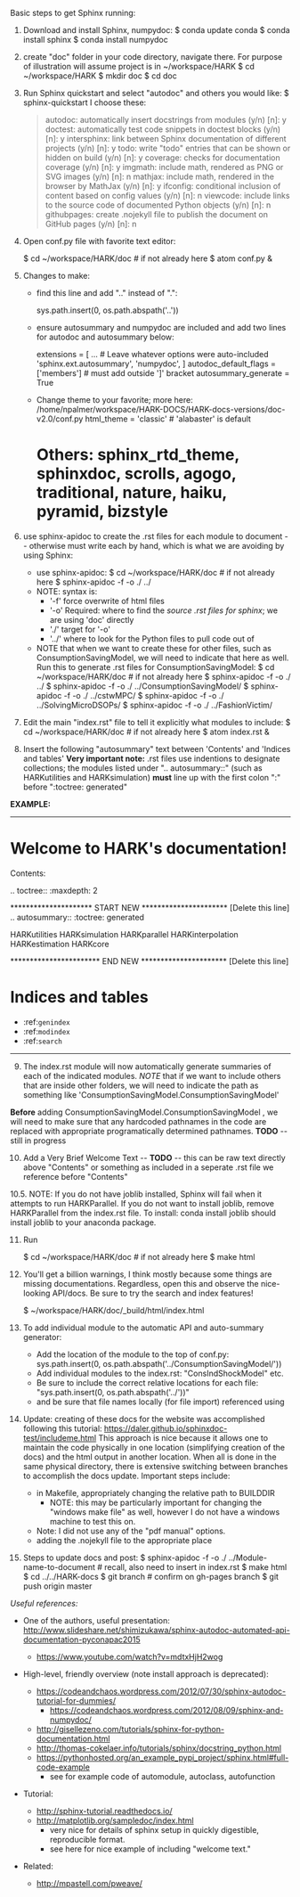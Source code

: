 Basic steps to get Sphinx running:

1. Download and install Sphinx, numpydoc:
    $ conda update conda
    $ conda install sphinx
    $ conda install numpydoc

2. create "doc" folder in your code directory, navigate there. For purpose of illustration will assume project is in ~/workspace/HARK
    $ cd ~/workspace/HARK
    $ mkdir doc
    $ cd doc

3. Run Sphinx quickstart and select "autodoc" and others you would like:
    $ sphinx-quickstart
   I choose these:
    > autodoc: automatically insert docstrings from modules (y/n) [n]: y
    > doctest: automatically test code snippets in doctest blocks (y/n) [n]: y
    > intersphinx: link between Sphinx documentation of different projects (y/n) [n]: y
    > todo: write "todo" entries that can be shown or hidden on build (y/n) [n]: y
    > coverage: checks for documentation coverage (y/n) [n]: y
    > imgmath: include math, rendered as PNG or SVG images (y/n) [n]: n
    > mathjax: include math, rendered in the browser by MathJax (y/n) [n]: y
    > ifconfig: conditional inclusion of content based on config values (y/n) [n]: n
    > viewcode: include links to the source code of documented Python objects (y/n) [n]: n
    > githubpages: create .nojekyll file to publish the document on GitHub pages (y/n) [n]: n

4. Open conf.py file with favorite text editor:

    $ cd ~/workspace/HARK/doc   # if not already here
    $ atom conf.py &

5. Changes to make:
    - find this line and add ".." instead of ".":

        sys.path.insert(0, os.path.abspath('..'))

    - ensure autosummary and numpydoc are included and add two lines for autodoc and autosummary below:

        extensions = [ ...             # Leave whatever options were auto-included
            'sphinx.ext.autosummary',
            'numpydoc',
            ]
        autodoc_default_flags = ['members']  # must add outside ']' bracket
        autosummary_generate = True          

    - Change theme to your favorite; more here: /home/npalmer/workspace/HARK-DOCS/HARK-docs-versions/doc-v2.0/conf.py
        html_theme = 'classic' # 'alabaster' is default
        # Others: sphinx_rtd_theme, sphinxdoc, scrolls, agogo, traditional, nature, haiku, pyramid, bizstyle

6. use sphinx-apidoc to create the .rst files for each module to document -- otherwise must write each by hand, which is what we are avoiding by using Sphinx:
    - use sphinx-apidoc:
        $ cd ~/workspace/HARK/doc   # if not already here
        $ sphinx-apidoc -f -o ./ ../
    - NOTE: syntax is:
        * '-f' force overwrite of html files
        * '-o' Required: where to find the *source .rst files for sphinx*; we are using 'doc' directly
        * './' target for '-o'
        * '../' where to look for the Python files to pull code out of
    - NOTE that when we want to create these for other files, such as ConsumptionSavingModel, we will need to indicate that here as well. Run this to generate .rst files for ConsumptionSavingModel:
        $ cd ~/workspace/HARK/doc   # if not already here
        $ sphinx-apidoc -f -o ./ ../
        $ sphinx-apidoc -f -o ./ ../ConsumptionSavingModel/
        $ sphinx-apidoc -f -o ./ ../cstwMPC/
        $ sphinx-apidoc -f -o ./ ../SolvingMicroDSOPs/
        $ sphinx-apidoc -f -o ./ ../FashionVictim/



7. Edit the main "index.rst" file to tell it explicitly what modules to include:
    $ cd ~/workspace/HARK/doc   # if not already here
    $ atom index.rst &

8. Insert the following "autosummary" text between 'Contents' and 'Indices and tables'
   **Very important note:** .rst files use indentions to designate collections; the modules listed under ".. autosummary::" (such as HARKutilities and HARKsimulation) **must** line up with the first colon ":" before ":toctree: generated"



**EXAMPLE:**

--------------------------------------------------------------------------------

Welcome to HARK's documentation!
================================

Contents:

.. toctree::
   :maxdepth: 2

********************* START NEW ********************** [Delete this line]
.. autosummary::
  :toctree: generated

  HARKutilities
  HARKsimulation
  HARKparallel
  HARKinterpolation
  HARKestimation
  HARKcore

*********************** END NEW ********************** [Delete this line]

Indices and tables
==================

* :ref:`genindex`
* :ref:`modindex`
* :ref:`search`

--------------------------------------------------------------------------------

9. The index.rst module will now automatically generate summaries of each of the indicated modules. *NOTE* that if we want to include others that are inside other folders, we will need to indicate the path as something like 'ConsumptionSavingModel.ConsumptionSavingModel'

**Before** adding ConsumptionSavingModel.ConsumptionSavingModel , we will need to make sure that any hardcoded pathnames in the code are replaced with appropriate programatically determined pathnames. **TODO** -- still in progress


10. Add a Very Brief Welcome Text -- **TODO** -- this can be raw text directly above "Contents" or something as included in a seperate .rst file we reference before "Contents"

10.5. NOTE: If you do not have joblib installed, Sphinx will fail when it attempts to run HARKParallel. If you do not want to install joblib, remove HARKParallel from the index.rst file. To install: conda install joblib should install joblib to your anaconda package.


11. Run

    $ cd ~/workspace/HARK/doc   # if not already here
    $ make html

12. You'll get a billion warnings, I think mostly because some things are missing documentations. Regardless,
    open this and observe the nice-looking API/docs. Be sure to try the search and index features!

    $ ~/workspace/HARK/doc/_build/html/index.html


13. To add individual module to the automatic API and auto-summary generator:
    - Add the location of the module to the top of conf.py: sys.path.insert(0, os.path.abspath('../ConsumptionSavingModel/'))
    - Add individual modules to the index.rst: "ConsIndShockModel" etc.
    - Be sure to include the correct relative locations for each file: "sys.path.insert(0, os.path.abspath('../'))"
    - and be sure that file names locally (for file import) referenced using 



14. Update: creating of these docs for the website was accomplished following this tutorial: https://daler.github.io/sphinxdoc-test/includeme.html  This approach is nice because it allows one to maintain the code physically in one location (simplifying creation of the docs) and the html output in another location. When all is done in the same physical directory, there is extensive switching between branches to accomplish the docs update. 
Important steps include:
    - in Makefile, appropriately changing the relative path to BUILDDIR
        - NOTE: this may be particularly important for changing the "windows make file" as well, however I do not have a windows machine to test this on. 
    - Note: I did not use any of the "pdf manual" options. 
    - adding the .nojekyll file to the appropriate place



15. Steps to update docs and post:
    $ sphinx-apidoc -f -o ./ ../Module-name-to-document  # recall, also need to insert in index.rst
    $ make html 
    $ cd ../../HARK-docs
    $ git branch           # confirm on gh-pages branch
    $ git push origin master





_Useful references:_


- One of the authors, useful presentation: http://www.slideshare.net/shimizukawa/sphinx-autodoc-automated-api-documentation-pyconapac2015
    - https://www.youtube.com/watch?v=mdtxHjH2wog

- High-level, friendly overview (note install approach is deprecated):
    - https://codeandchaos.wordpress.com/2012/07/30/sphinx-autodoc-tutorial-for-dummies/
        - https://codeandchaos.wordpress.com/2012/08/09/sphinx-and-numpydoc/
    - http://gisellezeno.com/tutorials/sphinx-for-python-documentation.html
    - http://thomas-cokelaer.info/tutorials/sphinx/docstring_python.html
    - https://pythonhosted.org/an_example_pypi_project/sphinx.html#full-code-example
        - see for example code of automodule, autoclass, autofunction

- Tutorial:
    - http://sphinx-tutorial.readthedocs.io/
    - http://matplotlib.org/sampledoc/index.html
        - very nice for details of sphinx setup in quickly digestible, reproducible format.
        - see here for nice example of including "welcome text."

- Related:
    - http://mpastell.com/pweave/
